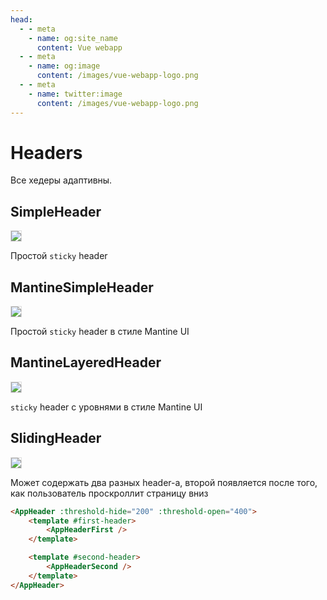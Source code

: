 ```yaml
---
head:
  - - meta
    - name: og:site_name
      content: Vue webapp
  - - meta
    - name: og:image
      content: /images/vue-webapp-logo.png
  - - meta
    - name: twitter:image
      content: /images/vue-webapp-logo.png
---
```


# Headers

Все хедеры адаптивны.

## SimpleHeader

![](/images/vue-webapp/header-simple.png)

Простой `sticky` header

## MantineSimpleHeader

![](/images/vue-webapp/header-simple-mantine.png)

Простой `sticky` header в стиле Mantine UI

## MantineLayeredHeader

![](/images/vue-webapp/header-layered-mantine.png)

`sticky` header с уровнями в стиле Mantine UI

## SlidingHeader

![](/images/vue-webapp/header-sliding.gif)

Может содержать два разных header-а, второй появляется после того, как пользователь проскроллит страницу вниз

```html
<AppHeader :threshold-hide="200" :threshold-open="400">
    <template #first-header>
        <AppHeaderFirst />
    </template>

    <template #second-header>
        <AppHeaderSecond />
    </template>
</AppHeader>
```


<style scoped>
img {
    border: 1px solid #ddd;
}
</style>